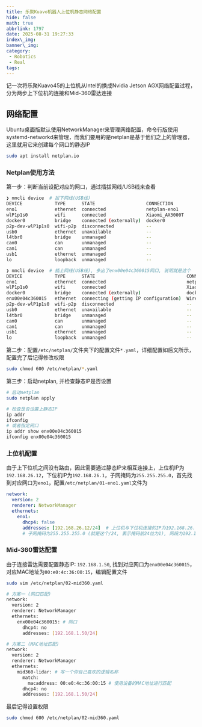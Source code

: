 ```yaml
---
title: 乐聚Kuavo机器人上位机静态网络配置
hide: false
math: true
abbrlink: 1797
date: 2025-08-31 19:27:33
index\_img:
banner\_img:
category:
 - Robotics
 - Real
tags:
---
```


记一次将乐聚Kuavo45的上位机从Intel的换成Nvidia Jetson AGX网络配置过程，分为两步上下位机的连接和Mid-360雷达连接

## 网络配置

Ubuntu桌面版默认使用NetworkManager来管理网络配置，命令行版使用systemd-networkd来管理，而我们要用的是netplan是基于他们之上的管理器，这里就用它来创建每个网口的静态IP

```bash
sudo apt install netplan.io
```

### Netplan使用方法

第一步：判断当前设配对应的网口，通过插拔网线/USB线来查看
```bash
❯ nmcli device  # 拔下网线(USB线)
DEVICE            TYPE      STATE                   CONNECTION
eno1              ethernet  connected               netplan-eno1
wlP1p1s0          wifi      connected               Xiaomi_AX3000T
docker0           bridge    connected (externally)  docker0
p2p-dev-wlP1p1s0  wifi-p2p  disconnected            --
usb0              ethernet  unavailable             --
l4tbr0            bridge    unmanaged               --
can0              can       unmanaged               --
can1              can       unmanaged               --
usb1              ethernet  unmanaged               --
lo                loopback  unmanaged               --

❯ nmcli device  # 插上网线(USB线), 多出了enx00e04c360015网口, 说明就是这个
DEVICE            TYPE      STATE                                  CONNECTION
eno1              ethernet  connected                              netplan-eno1
wlP1p1s0          wifi      connected                              Xiaomi_AX3000T
docker0           bridge    connected (externally)                 docker0
enx00e04c360015   ethernet  connecting (getting IP configuration)  Wired connection 2
p2p-dev-wlP1p1s0  wifi-p2p  disconnected                           --
usb0              ethernet  unavailable                            --
l4tbr0            bridge    unmanaged                              --
can0              can       unmanaged                              --
can1              can       unmanaged                              --
usb1              ethernet  unmanaged                              --
lo                loopback  unmanaged                              --
```

第二步：配置`/etc/netplan/`文件夹下的配置文件`*.yaml`，详细配置如后文所示，配置完了后记得修改权限
```bash
sudo chmod 600 /etc/netplan/*.yaml
```

第三步：启动netplan, 并检查静态IP是否设置
```bash
# 启动netplan
sudo netplan apply

# 检查是否设置上静态IP
ip addr
ifconfig
# 或者指定网口
ip addr show enx00e04c360015
ifconfig enx00e04c360015
```

### 上位机配置
由于上下位机之间没有路由，因此需要通过静态IP来相互连接上，上位机IP为`192.168.26.12`，下位机IP为`192.168.26.1`，子网掩码为`255.255.255.0`，首先找到对应网口为`eno1`，配置`/etc/netplan/01-eno1.yaml`文件为
```yaml
network:
  version: 2
  renderer: NetworkManager
  ethernets:
    eno1:
      dhcp4: false
      addresses: [192.168.26.12/24]  # 上位机与下位机连接的IP为192.168.26.12
      # 子网掩码为255.255.255.0 (就是这个/24, 表示掩码前24位为1), 网段为192.1.68.26.*
```

### Mid-360雷达配置
由于连接雷达需要配置静态IP: `192.168.1.50`, 找到对应网口为`enx00e04c360015`，对应MAC地址为`00:e0:4c:36:00:15`，编辑配置文件
```bash
sudo vim /etc/netplan/02-mid360.yaml

# 方案一 (网口匹配)
network:
  version: 2
  renderer: NetworkManager
  ethernets:
    enx00e04c360015: # 网口
      dhcp4: no
      addresses: [192.168.1.50/24]

# 方案二 (MAC地址匹配)
network:
  version: 2
  renderer: NetworkManager
  ethernets:
    mid360-lidar: # 写一个你自己喜欢的逻辑名称
      match:
        macaddress: 00:e0:4c:36:00:15 # 使用设备的MAC地址进行匹配
      dhcp4: no
      addresses: [192.168.1.50/24]
```
最后记得设置权限
```bash
sudo chmod 600 /etc/netplan/02-mid360.yaml
```

